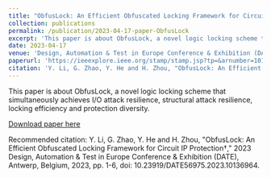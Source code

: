 ```yaml
---
title: "ObfusLock: An Efficient Obfuscated Locking Framework for Circuit IP Protection†"
collection: publications
permalink: /publication/2023-04-17-paper-ObfusLock
excerpt: 'This paper is about ObfusLock, a novel logic locking scheme that simultaneously achieves I/O attack resilience, structural attack resilience, locking efficiency and protection diversity.'
date: 2023-04-17
venue: 'Design, Automation & Test in Europe Conference & Exhibition (DATE)'
paperurl: 'https://ieeexplore.ieee.org/stamp/stamp.jsp?tp=&arnumber=10136964&isnumber=10136706'
citation: 'Y. Li, G. Zhao, Y. He and H. Zhou, "ObfusLock: An Efficient Obfuscated Locking Framework for Circuit IP Protection†," 2023 Design, Automation & Test in Europe Conference & Exhibition (DATE), Antwerp, Belgium, 2023, pp. 1-6, doi: 10.23919/DATE56975.2023.10136964.'
---
```

This paper is about ObfusLock, a novel logic locking scheme that simultaneously achieves I/O attack resilience, structural attack resilience, locking efficiency and protection diversity.

[Download paper here](https://ieeexplore.ieee.org/stamp/stamp.jsp?tp=&arnumber=10136964&isnumber=10136706)

Recommended citation: Y. Li, G. Zhao, Y. He and H. Zhou, "ObfusLock: An Efficient Obfuscated Locking Framework for Circuit IP Protection†," 2023 Design, Automation & Test in Europe Conference & Exhibition (DATE), Antwerp, Belgium, 2023, pp. 1-6, doi: 10.23919/DATE56975.2023.10136964.